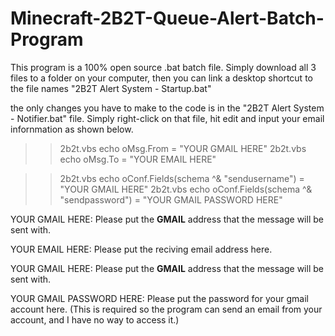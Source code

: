 # Minecraft-2B2T-Queue-Alert-Batch-Program

This program is a 100% open source .bat batch file.
Simply download all 3 files to a folder on your computer,
then you can link a desktop shortcut to the file names "2B2T Alert System - Startup.bat"

the only changes you have to make to the code is in the "2B2T Alert System - Notifier.bat" file.
Simply right-click on that file, hit edit and input your email infornmation as shown below.


>>2b2t.vbs echo oMsg.From = "YOUR GMAIL HERE"
>>2b2t.vbs echo oMsg.To = "YOUR EMAIL HERE"
        
        
>>2b2t.vbs echo oConf.Fields(schema ^& "sendusername") = "YOUR GMAIL HERE"
>>2b2t.vbs echo oConf.Fields(schema ^& "sendpassword") = "YOUR GMAIL PASSWORD HERE"

YOUR GMAIL HERE:
Please put the **GMAIL** address that the message will be sent with.

YOUR EMAIL HERE:
Please put the reciving email address here.

YOUR GMAIL HERE:
Please put the **GMAIL** address that the message will be sent with.

YOUR GMAIL PASSWORD HERE:
Please put the password for your gmail account here.
(This is required so the program can send an email from your account, and I have no way to access it.)
